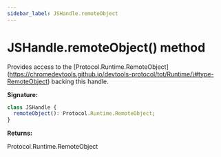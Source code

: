 ```yaml
---
sidebar_label: JSHandle.remoteObject
---
```


# JSHandle.remoteObject() method

Provides access to the
\[Protocol.Runtime.RemoteObject\](https://chromedevtools.github.io/devtools-protocol/tot/Runtime/\#type-RemoteObject)
backing this handle.

**Signature:**

```typescript
class JSHandle {
  remoteObject(): Protocol.Runtime.RemoteObject;
}
```

**Returns:**

Protocol.Runtime.RemoteObject
